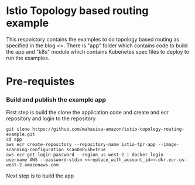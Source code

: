 # Istio Topology based routing example
This respoistory contains the examples to do topology based routing as specified in the blog <<link to the blog>>. 
There is "app" folder which contains code to build the app and "k8s" module which contains Kubenetes spec files to deploy to run the examples.

# Pre-requistes
### Build and publish the example app
First step is build the clone the application code and create and ecr repository and login to the repository
```shell 
git clone https://github.com/mahasiva-amazon/istio-topology-routing-example.git
cd app
aws ecr create-repository --repository-name istio-tpr-app --image-scanning-configuration scanOnPush=true
aws ecr get-login-password --region us-west-2 | docker login --username AWS --password-stdin <<replace_with_account_id>>.dkr.ecr.us-west-2.amazonaws.com
```
Next step is to build the app

